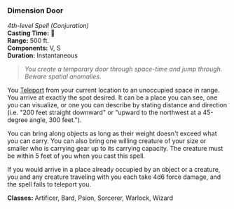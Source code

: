 ### Dimension Door
*4th-level Spell (Conjuration)*  
**Casting Time:** 🔷  
**Range:** 500 ft.  
**Components:** V, S  
**Duration:** Instantaneous

> *You create a temporary door through space-time and jump through. Beware spatial anomalies.*

You [Teleport] from your current location to an unoccupied space in range. You arrive at exactly the spot desired. It can be a place you can see, one you can visualize, or one you can describe by stating distance and direction (i.e. "200 feet straight downward" or "upward to the northwest at a 45-degree angle, 300 feet.").

You can bring along objects as long as their weight doesn't exceed what you can carry. You can also bring one willing creature of your size or smaller who is carrying gear up to its carrying capacity. The creature must be within 5 feet of you when you cast this spell.

If you would arrive in a place already occupied by an object or a creature, you and any creature traveling with you each take 4d6 force damage, and the spell fails to teleport you.

**Classes:** Artificer, Bard, Psion, Sorcerer, Warlock, Wizard

[Teleport]: ../../Rules/Spellcasting/Teleportation.md
